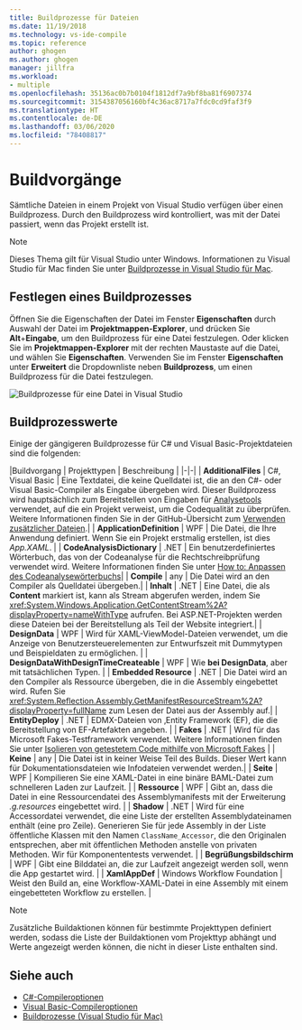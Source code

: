 ```yaml
---
title: Buildprozesse für Dateien
ms.date: 11/19/2018
ms.technology: vs-ide-compile
ms.topic: reference
author: ghogen
ms.author: ghogen
manager: jillfra
ms.workload:
- multiple
ms.openlocfilehash: 35136ac0b7b0104f1812df7a9bf8ba81f6907374
ms.sourcegitcommit: 3154387056160bf4c36ac8717a7fdc0cd9faf3f9
ms.translationtype: HT
ms.contentlocale: de-DE
ms.lasthandoff: 03/06/2020
ms.locfileid: "78408817"
---
```

# <a name="build-actions"></a>Buildvorgänge

Sämtliche Dateien in einem Projekt von Visual Studio verfügen über einen Buildprozess. Durch den Buildprozess wird kontrolliert, was mit der Datei passiert, wenn das Projekt erstellt ist.

> [!NOTE]
> Dieses Thema gilt für Visual Studio unter Windows. Informationen zu Visual Studio für Mac finden Sie unter [Buildprozesse in Visual Studio für Mac](/visualstudio/mac/build-actions).

## <a name="set-a-build-action"></a>Festlegen eines Buildprozesses

Öffnen Sie die Eigenschaften der Datei im Fenster **Eigenschaften** durch Auswahl der Datei im **Projektmappen-Explorer**, und drücken Sie **Alt**+**Eingabe**, um den Buildprozess für eine Datei festzulegen. Oder klicken Sie im **Projektmappen-Explorer** mit der rechten Maustaste auf die Datei, und wählen Sie **Eigenschaften**. Verwenden Sie im Fenster **Eigenschaften** unter **Erweitert** die Dropdownliste neben **Buildprozess**, um einen Buildprozess für die Datei festzulegen.

![Buildprozesse für eine Datei in Visual Studio](media/build-actions.png)

## <a name="build-action-values"></a>Buildprozesswerte

Einige der gängigeren Buildprozesse für C# und Visual Basic-Projektdateien sind die folgenden:

|Buildvorgang | Projekttypen | Beschreibung |
|-|-|
| **AdditionalFiles** | C#, Visual Basic | Eine Textdatei, die keine Quelldatei ist, die an den C#- oder Visual Basic-Compiler als Eingabe übergeben wird. Dieser Buildprozess wird hauptsächlich zum Bereitstellen von Eingaben für [Analysetools](../code-quality/roslyn-analyzers-overview.md) verwendet, auf die ein Projekt verweist, um die Codequalität zu überprüfen. Weitere Informationen finden Sie in der GitHub-Übersicht zum [Verwenden zusätzlicher Dateien](https://github.com/dotnet/roslyn/blob/master/docs/analyzers/Using%20Additional%20Files.md).|
| **ApplicationDefinition** | WPF | Die Datei, die Ihre Anwendung definiert. Wenn Sie ein Projekt erstmalig erstellen, ist dies *App.XAML*. |
| **CodeAnalysisDictionary** | .NET | Ein benutzerdefiniertes Wörterbuch, das von der Codeanalyse für die Rechtschreibprüfung verwendet wird. Weitere Informationen finden Sie unter [How to: Anpassen des Codeanalysewörterbuchs](../code-quality/how-to-customize-the-code-analysis-dictionary.md)|
| **Compile** | any | Die Datei wird an den Compiler als Quelldatei übergeben.|
| **Inhalt** | .NET | Eine Datei, die als **Content** markiert ist, kann als Stream abgerufen werden, indem Sie <xref:System.Windows.Application.GetContentStream%2A?displayProperty=nameWithType> aufrufen. Bei ASP.NET-Projekten werden diese Dateien bei der Bereitstellung als Teil der Website integriert.|
| **DesignData** | WPF | Wird für XAML-ViewModel-Dateien verwendet, um die Anzeige von Benutzersteuerelementen zur Entwurfszeit mit Dummytypen und Beispieldaten zu ermöglichen. |
| **DesignDataWithDesignTimeCreateable** | WPF | Wie **bei DesignData**, aber mit tatsächlichen Typen.  |
| **Embedded Resource** | .NET | Die Datei wird an den Compiler als Ressource übergeben, die in die Assembly eingebettet wird. Rufen Sie <xref:System.Reflection.Assembly.GetManifestResourceStream%2A?displayProperty=fullName> zum Lesen der Datei aus der Assembly auf.|
| **EntityDeploy** | .NET | EDMX-Dateien von ‚Entity Framework (EF), die die Bereitstellung von EF-Artefakten angeben. |
| **Fakes** | .NET | Wird für das Microsoft Fakes-Testframework verwendet. Weitere Informationen finden Sie unter [Isolieren von getestetem Code mithilfe von Microsoft Fakes](../test/isolating-code-under-test-with-microsoft-fakes.md) |
| **Keine** | any | Die Datei ist in keiner Weise Teil des Builds. Dieser Wert kann für Dokumentationsdateien wie Infodateien verwendet werden.|
| **Seite** | WPF | Kompilieren Sie eine XAML-Datei in eine binäre BAML-Datei zum schnelleren Laden zur Laufzeit. |
| **Ressource** | WPF | Gibt an, dass die Datei in eine Ressourcendatei des Assemblymanifests mit der Erweiterung *.g.resources* eingebettet wird. |
| **Shadow** | .NET | Wird für eine Accessordatei verwendet, die eine Liste der erstellten Assemblydateinamen enthält (eine pro Zeile). Generieren Sie für jede Assembly in der Liste öffentliche Klassen mit den Namen `ClassName_Accessor`, die den Originalen entsprechen, aber mit öffentlichen Methoden anstelle von privaten Methoden. Wir für Komponententests verwendet. |
| **Begrüßungsbildschirm** | WPF | Gibt eine Bilddatei an, die zur Laufzeit angezeigt werden soll, wenn die App gestartet wird. |
| **XamlAppDef** | Windows Workflow Foundation | Weist den Build an, eine Workflow-XAML-Datei in eine Assembly mit einem eingebetteten Workflow zu erstellen. |

> [!NOTE]
> Zusätzliche Buildaktionen können für bestimmte Projekttypen definiert werden, sodass die Liste der Buildaktionen vom Projekttyp abhängt und Werte angezeigt werden können, die nicht in dieser Liste enthalten sind.

## <a name="see-also"></a>Siehe auch

- [C#-Compileroptionen](/dotnet/csharp/language-reference/compiler-options/listed-alphabetically)
- [Visual Basic-Compileroptionen](/dotnet/visual-basic/reference/command-line-compiler/compiler-options-listed-alphabetically)
- [Buildprozesse (Visual Studio für Mac)](/visualstudio/mac/build-actions)
